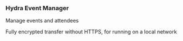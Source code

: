 ### Hydra Event Manager

Manage events and attendees

Fully encrypted transfer without HTTPS, for running on a local network